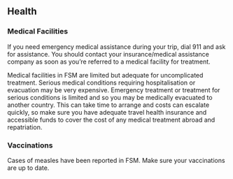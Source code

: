 ## Health

### **Medical Facilities**

If you need emergency medical assistance during your trip, dial 911 and ask for assistance. You should contact your insurance/medical assistance company as soon as you’re referred to a medical facility for treatment.

Medical facilities in FSM are limited but adequate for uncomplicated treatment. Serious medical conditions requiring hospitalisation or evacuation may be very expensive. Emergency treatment or treatment for serious conditions is limited and so you may be medically evacuated to another country. This can take time to arrange and costs can escalate quickly, so make sure you have adequate travel health insurance and accessible funds to cover the cost of any medical treatment abroad and repatriation.

### Vaccinations

Cases of measles have been reported in FSM. Make sure your vaccinations are up to date.